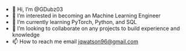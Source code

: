 - 👋 Hi, I’m @GDubz03
- 👀 I’m interested in becoming an Machine Learning Engineer
- 🌱 I’m currently learning PyTorch, Python, and SQL
- 💞️ I’m looking to collaborate on any projects to build experience and knowledge
- 📫 How to reach me email jqwatson96@gmail.com

<!---
GDubz03/GDubz03 is a ✨ special ✨ repository because its `README.md` (this file) appears on your GitHub profile.
You can click the Preview link to take a look at your changes.
--->
